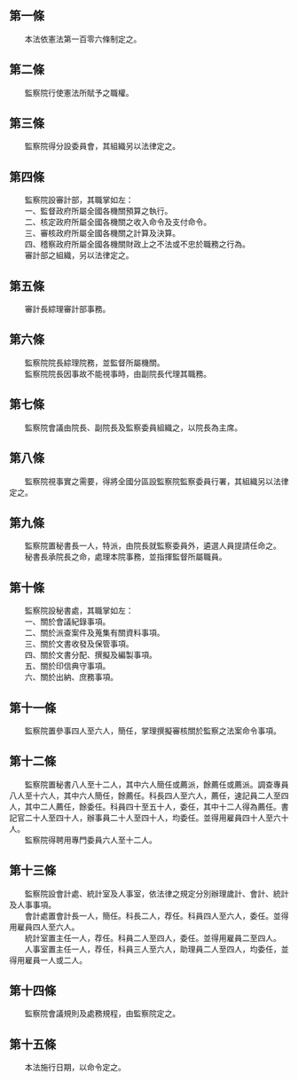第一條 
-------
　　本法依憲法第一百零六條制定之。  


第二條 
-------
　　監察院行使憲法所賦予之職權。  


第三條 
-------
　　監察院得分設委員會，其組織另以法律定之。  


第四條 
-------
　　監察院設審計部，其職掌如左：  
　　一、監督政府所屬全國各機關預算之執行。  
　　二、核定政府所屬全國各機關之收入命令及支付命令。  
　　三、審核政府所屬全國各機關之計算及決算。  
　　四、稽察政府所屬全國各機關財政上之不法或不忠於職務之行為。  
　　審計部之組織，另以法律定之。  


第五條 
-------
　　審計長綜理審計部事務。  


第六條 
-------
　　監察院院長綜理院務，並監督所屬機關。  
　　監察院院長因事故不能視事時，由副院長代理其職務。  


第七條 
-------
　　監察院會議由院長、副院長及監察委員組織之，以院長為主席。  


第八條 
-------
　　監察院視事實之需要，得將全國分區設監察院監察委員行署，其組織另以法律定之。  


第九條 
-------
　　監察院置秘書長一人，特派，由院長就監察委員外，遴選人員提請任命之。  
　　秘書長承院長之命，處理本院事務，並指揮監督所屬職員。  


第十條 
-------
　　監察院設秘書處，其職掌如左：  
　　一、關於會議紀錄事項。  
　　二、關於派查案件及蒐集有關資料事項。  
　　三、關於文書收發及保管事項。  
　　四、關於文書分配、撰擬及編製事項。  
　　五、關於印信典守事項。  
　　六、關於出納、庶務事項。  


第十一條 
---------
　　監察院置參事四人至六人，簡任，掌理撰擬審核關於監察之法案命令事項。  


第十二條 
---------
　　監察院置秘書八人至十二人，其中六人簡任或薦派，餘薦任或薦派。調查專員八人至十六人，其中六人簡任，餘薦任。科長四人至六人，薦任，速記員二人至四人，其中二人薦任，餘委任。科員四十至五十人，委任，其中十二人得為薦任。書記官二十人至四十人，辦事員二十人至四十人，均委任。並得用雇員四十人至六十人。  
　　監察院得聘用專門委員六人至十二人。  


第十三條 
---------
　　監察院設會計處、統計室及人事室，依法律之規定分別辦理歲計、會計、統計及人事事項。  
　　會計處置會計長一人，簡任。科長二人，荐任。科員四人至六人，委任。並得用雇員四人至六人。  
　　統計室置主任一人，荐任。科員二人至四人，委任。並得用雇員二至四人。  
　　人事室置主任一人，荐任，科員三人至六人，助理員二人至四人，均委任，並得用雇員一人或二人。  


第十四條 
---------
　　監察院會議規則及處務規程，由監察院定之。  


第十五條 
---------
　　本法施行日期，以命令定之。